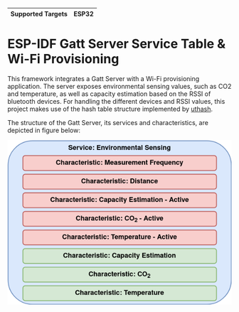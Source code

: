 | Supported Targets | ESP32 |
| ----------------- | ----- |

ESP-IDF Gatt Server Service Table & Wi-Fi Provisioning
===============================================

This framework integrates a Gatt Server with a Wi-Fi provisioning application. The server exposes environmental sensing values, such as CO2 and temperature, as well as capacity estimation based on the RSSI of bluetooth devices. For handling the different devices and RSSI values, this project makes use of the hash table structure implemented by [uthash](http://troydhanson.github.io/uthash/).

The structure of the Gatt Server, its services and characteristics, are depicted in figure below:

![GATT_server img](./imgs/GATT_server.png)
